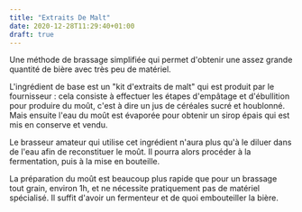 ```yaml
---
title: "Extraits De Malt"
date: 2020-12-28T11:29:40+01:00
draft: true
---
```


Une méthode de brassage simplifiée qui permet d'obtenir une assez grande quantité de bière avec très peu de matériel.

L'ingrédient de base est un "kit d'extraits de malt" qui est produit par le fournisseur : cela consiste à effectuer les étapes d'empâtage et d'ébullition pour produire du moût, c'est à dire un jus de céréales sucré et houblonné. Mais ensuite l'eau du moût est évaporée pour obtenir un sirop épais qui est mis en conserve et vendu.

Le brasseur amateur qui utilise cet ingrédient n'aura plus qu'à le diluer dans de l'eau afin de reconstituer le moût. Il pourra alors procéder à la fermentation, puis à la mise en bouteille.

La préparation du moût est beaucoup plus rapide que pour un brassage tout grain, environ 1h, et ne nécessite pratiquement pas de matériel spécialisé. Il suffit d'avoir un fermenteur et de quoi embouteiller la bière.